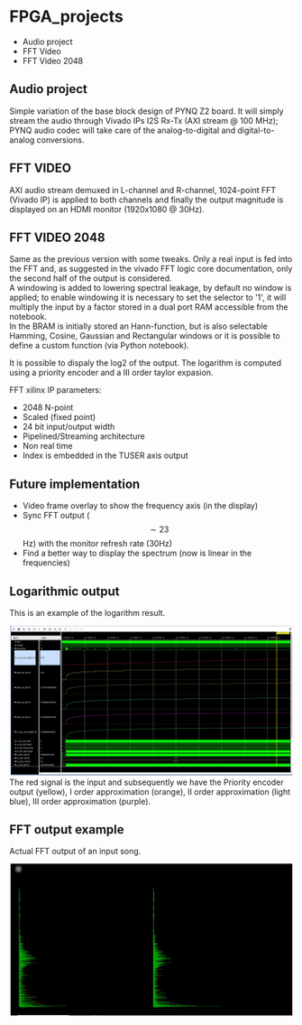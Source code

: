 # FPGA_projects
* Audio project
* FFT Video
* FFT Video 2048

## Audio project
Simple variation of the base block design of PYNQ Z2 board.
It will simply stream the audio through Vivado IPs I2S Rx-Tx (AXI stream @ 100 MHz); PYNQ audio codec will take care of the analog-to-digital and digital-to-analog conversions.

## FFT VIDEO
AXI audio stream demuxed in L-channel and R-channel, 1024-point FFT (Vivado IP) is applied to both channels and finally the output magnitude is displayed on an HDMI monitor (1920x1080 @ 30Hz).

## FFT VIDEO 2048
Same as the previous version with some tweaks. Only a real input is fed into the FFT and, as suggested in the vivado FFT logic core documentation, only the second half of the output is considered.  
A windowing is added to lowering spectral leakage, by default no window is applied; to enable windowing it is necessary to set the selector to '1', it will multiply the input by a factor stored in a dual port RAM accessible from the notebook.  
In the BRAM is initially stored an Hann-function, but is also selectable Hamming, Cosine, Gaussian and Rectangular windows or it is possible to define a custom function (via Python notebook).  

It is possible to dispaly the log2 of the output. The logarithm is computed using a priority encoder and a III order taylor expasion.

FFT xilinx IP parameters:
- 2048 N-point
- Scaled (fixed point)
- 24 bit input/output width
- Pipelined/Streaming architecture
- Non real time
- Index is embedded in the TUSER axis output

## Future implementation
- Video frame overlay to show the frequency axis (in the display)
- Sync FFT output ($$\sim23$$Hz) with the monitor refresh rate (30Hz)
- Find a better way to display the spectrum (now is linear in the frequencies)

## Logarithmic output
This is an example of the logarithm result.
<center>
    <img src="LOG_MOD_example.png" alt="Drawing" style="width: 500px"/>
</center>
The red signal is the input and subsequently we have the Priority encoder output (yellow), I order approximation (orange), II order approximation (light blue), III order approximation (purple).

## FFT output example
Actual FFT output of an input song.
<center>
    <img src="FFT_out.png" alt="Drawing" style="width: 500px"/>
</center>
